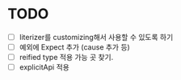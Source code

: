 # TODO

- [ ] literizer를 customizing해서 사용할 수 있도록 하기
- [ ] 예외에 Expect 추가 (cause 추가 등)
- [ ] reified type 적용 가능 곳 찾기. 
- [ ] explicitApi 적용